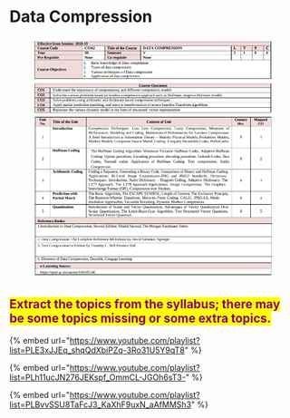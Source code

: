# Data Compression

<figure><img src=".gitbook/assets/image (2) (1).png" alt=""><figcaption></figcaption></figure>

## <mark style="color:purple;">Extract the topics from the syllabus; there may be some topics missing or some extra topics.</mark>

{% embed url="https://www.youtube.com/playlist?list=PLE3xJJEq_shqQdXbiPZq-3Ro31U5Y9qT8" %}

{% embed url="https://www.youtube.com/playlist?list=PLh11ucJN276JEKspf_OmmCL-JGOh6sT3-" %}

{% embed url="https://www.youtube.com/playlist?list=PLBvvSSU8TaFcJ3_KaXhF9uxN_aAfMMSh3" %}
